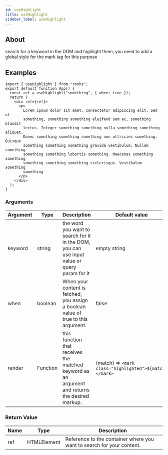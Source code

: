 ```yaml
---
id: useHighlight
title: useHighlight
sidebar_label: useHighlight
---
```


## About

search for a keyword in the DOM and highlight them, you need to add a global style for the mark tag for this purpose

## Examples

```tsx
import { useHighlight } from "rooks";
export default function App() {
  const ref = useHighlight("something", { when: true });
  return (
    <div ref={ref}>
      <p>
        Lorem ipsum dolor sit amet, consectetur adipiscing elit. Sed ut
        something, something something eleifend sem ac, something blandit
        lectus. Integer something something nulla something something aliquet.
        Donec something something something non ultricies something. Quisque
        something something something gravida vestibulum. Nullam something
        something something lobortis something. Maecenas something something
        something something something scelerisque. Vestibulum something
        something
      </p>
    </div>
  );
}
```

### Arguments

| Argument | Type     | Description                                                                                    | Default value                                          |
| -------- | -------- | ---------------------------------------------------------------------------------------------- | ------------------------------------------------------ |
| keyword  | string   | the word you want to search for it in the DOM, you can use input value or query param for it   | empty string                                           |
| when     | boolean  | When your content is fetched, you assign a boolean value of true to this argument.             | false                                                  |
| render   | Function | this function that receives the matched keyword as an argument and returns the desired markup. | (match) => `<mark class="highlighted">${match}</mark>` |

### Return Value

| Name | Type        | Description                                                           |
| ---- | ----------- | --------------------------------------------------------------------- |
| ref  | HTMLElement | Reference to the container where you want to search for your content. |
